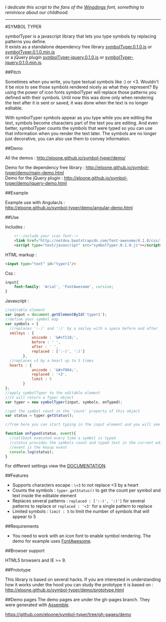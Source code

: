 _I dedicate this script to the fans of the <a href="http://www.microsoft.com/typography/fonts/family.aspx?FID=16" target="_blank">Wingdings</a> font, something to reminisce about our childhood._
___
#SYMBOL TYPER

symbolTyper is a javascript library that lets you type symbols by replacing patterns you define. <br>
It exists as a standalone dependency free library [symbolTyper.0.1.0.js](symbolTyper.0.1.0.js) or [symbolTyper.0.1.0.min.js](symbolTyper.0.1.0.min.js) <br>or a jQuery plugin [symbolTyper-jquery.0.1.0.js](symbolTyper-jquery.0.1.0.js) or [symbolTyper-jquery.0.1.0.min.js](symbolTyper-jquery.0.1.0.min.js).

##Pitch

Sometimes when you write, you type textual symbols like :) or <3. Wouldn't it be nice to see those symbols rendered nicely as what they represent? By using the power of icon fonts symbolTyper will replace those patterns you defined with their symbols. Until now this was done only when rendering the text after it is sent or saved, it was done when the text is no longer editable. 

With symbolTyper symbols appear as you type while you are editing the text, symbols become characters part of the text you are editing. And even better, symbolTyper counts the symbols that were typed so you can use that information when you render the text later. The symbols are no longer just decorative, you can also use them to convey information. 

##Demo

All the demos : http://eloone.github.io/symbol-typer/demo/ 

Demo for the dependency free library : http://eloone.github.io/symbol-typer/demo/main-demo.html<br>
Demo for the jQuery plugin : http://eloone.github.io/symbol-typer/demo/jquery-demo.html

##Example

Example use with AngularJs : <br>
http://eloone.github.io/symbol-typer/demo/angular-demo.html

##Use

Includes : 
```html
	<!--include your icon font-->
	<link href="http://netdna.bootstrapcdn.com/font-awesome/4.1.0/css/font-awesome.min.css" rel="stylesheet"/>
	<script type="text/javascript" src="symbolTyper.0.1.0.js"></script>
```

HTML markup :

```html
<input type="text" id="typer1"/>
```

Css : 

```css
input{
	font-family: 'Arial', 'FontAwesome', cursive;
}
```
Javascript :

```js
//editable element
var input = document.getElementById('typer1');
//define your symbol map
var symbols = {
  //replaces ':-)' and ':)' by a smiley with a space before and after
  smileys : {
            unicode : '&#xf118;',
            before : ' ',
            after : ' ',
            replaced : [':-)', ':)']
        },
  //replaces <3 by a heart up to 5 times
  hearts : {
            unicode : '&#xf004;',
            replaced : '<3',
            limit : 5
        }
};
//apply symbolTyper to the editable element
//it will return a Typer object
var typer = new symbolTyper(input, symbols, onTyped);

//get the symbol count in the 'count' property of this object
var status = typer.getStatus();

//from here you can start typing in the input element and you will see symbols appear

function onTyped(status, event){
  //callback executed every time a symbol is typed
  //status provides the symbols count and typed text in the current editable element
  //event is the keyup event
  console.log(status);
}

```

For different settings view the [DOCUMENTATION](DOC.md).

##Features

* Supports characters escape : `\<3` to not replace <3 by a heart
* Counts the symbols : `typer.getStatus()` to get the count per symbol and text inside the editable element
* Replaces several patterns : `replaced : [':-)', ':)']` for several patterns to replace or `replaced : '<3'` for a single pattern to replace
* Limited symbols : `limit : 5` to limit the number of symbols that will appear to 5

##Requirements

* You need to work with an icon font to enable symbol rendering. The demo for example uses [FontAwesome](http://fortawesome.github.io/Font-Awesome/).

##Browser support

HTML5 browsers and IE >= 9.

##Prototype

This library is based on several hacks. If you are interested in understanding how it works under the hood you can study the prototype it is based on : <br>
http://eloone.github.io/symbol-typer/demo/prototype.html 

##Demo pages
The demo pages are under the gh-pages branch. They were generated with [Assemble](http://assemble.io/).

https://github.com/eloone/symbol-typer/tree/gh-pages/demo
